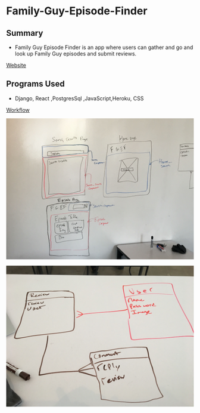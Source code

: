 # Family-Guy-Episode-Finder

## Summary

- Family Guy Episode Finder is an app where users can gather and go and look up Family Guy episodes and submit reviews.

[Website](https://fgep.herokuapp.com/)

## Programs Used 

- Django, React ,PostgresSql ,JavaScript,Heroku, CSS

[Workflow](https://trello.com/b/inKtJQ7f/family-guy-episode-finder)

![Wireframe](https://github.com/Imrager/Family-Guy-Episode-Finder/blob/master/client/src/components/images/wireframe.jpg)

![ERD](https://github.com/Imrager/Family-Guy-Episode-Finder/blob/master/client/src/components/images/erd.jpg)

